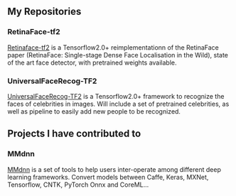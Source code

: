 ## My Repositories


### RetinaFace-tf2
[Retinaface-tf2](https://github.com/StanislasBertrand/RetinaFace-tf2) is a Tensorflow2.0+ reimplementationn of the RetinaFace paper (RetinaFace: Single-stage Dense Face Localisation in the Wild), state of the art face detector, with pretrained weights available.  

### UniversalFaceRecog-TF2
[UniversalFaceRecog-TF2](https://github.com/StanislasBertrand/UniversalFaceRecog-TF2) is a Tensorflow2.0+ framework to recognize the faces of celebrities in images. Will include a set of pretrained celebrities, as well as pipeline to easily add new people to be recognized.

## Projects I have contributed to

### MMdnn
[MMdnn](https://github.com/microsoft/MMdnn) is a set of tools to help users inter-operate among different deep learning frameworks. Convert models between Caffe, Keras, MXNet, Tensorflow, CNTK, PyTorch Onnx and CoreML...

